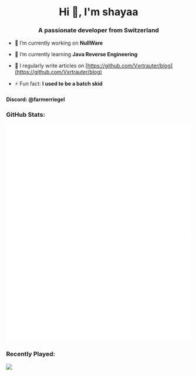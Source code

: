 <h1 align="center">Hi 👋, I'm shayaa</h1>
<h3 align="center">A passionate developer from Switzerland</h3>

- 🔭 I’m currently working on **NullWare**

- 🌱 I’m currently learning **Java Reverse Engineering**

- 📝 I regularly write articles on [https://github.com/Vxrtrauter/blog](https://github.com/Vxrtrauter/blog)

- ⚡ Fun fact: **I used to be a batch skid**

<h4>Discord: @farmerriegel</h4>
<p align="left">
</p>


<H3>GitHub Stats:</H3>

![](https://raw.githubusercontent.com/Vxrtrauter/profile/master/generated/overview.svg#gh-dark-mode-only)
![](https://raw.githubusercontent.com/Vxrtrauter/profile/master/generated/languages.svg#gh-dark-mode-only)


<H3>Recently Played:</H3>


![](https://spotify-recently-played-readme.vercel.app/api?user=jq6qk1shwdxbe781eq5ig4d77)






